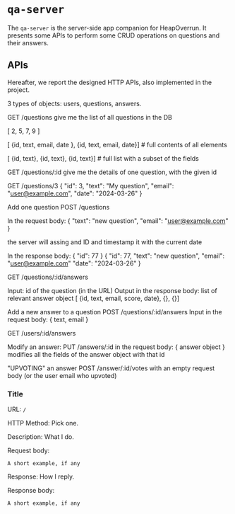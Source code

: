 # `qa-server`

The `qa-server` is the server-side app companion for HeapOverrun. It presents some APIs to perform some CRUD operations on questions and their answers.

## APIs
Hereafter, we report the designed HTTP APIs, also implemented in the project.

3 types of objects: users, questions, answers.

GET /questions
give me the list of all questions in the DB

[
    2, 5, 7, 9
]

[ {id, text, email, date }, {id, text, email, date}]  # full contents of all elements

[ {id, text}, {id, text}, {id, text}] # full list with a subset of the fields

GET /questions/:id
give me the details of one question, with the given id

GET /questions/3
{
    "id": 3,
    "text": "My question",
    "email": "user@example.com",
    "date": "2024-03-26"
}


Add one question
POST /questions

In the request body:
{
    "text": "new question",
    "email": "user@example.com"
}

the server will assing and ID and timestamp it with the current date

In the response body:
{ "id": 77 }
{ "id": 77,
    "text": "new question",
    "email": "user@example.com"
    "date": "2024-03-26"
}


GET /questions/:id/answers 

Input: id of the question (in the URL)
Output in the response body: list of relevant answer object
[ {id, text, email, score, date}, {}, {}]

Add a new answer to a question
POST /questions/:id/answers
Input in the request body:
{ text, email }


GET /users/:id/answers

Modify an answer:
PUT /answers/:id
in the request body: { answer object }
modifies all the fields of the answer object with that id


"UPVOTING" an answer
POST /answer/:id/votes
with an empty request body (or the user email who upvoted)




### __Title__

URL: `/`

HTTP Method: Pick one.

Description: What I do.

Request body:
```
A short example, if any
```

Response: How I reply.

Response body:
```
A short example, if any
```